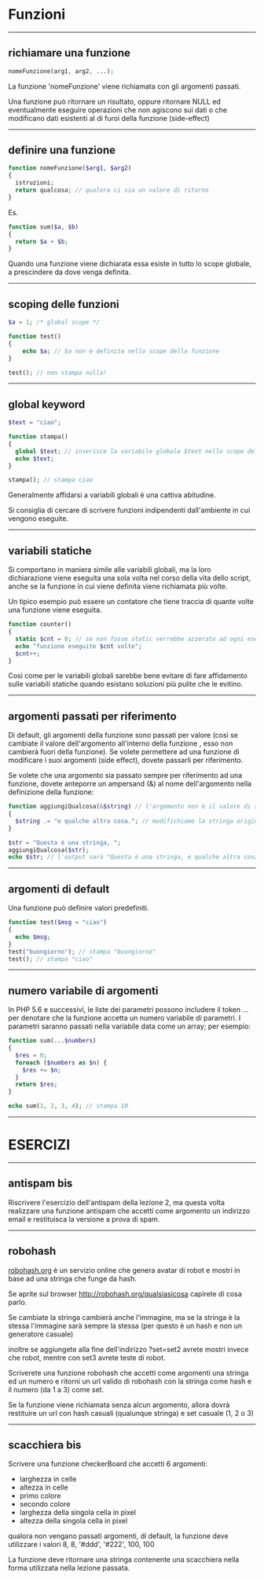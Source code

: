 Funzioni
========


----


richiamare una funzione
-----------------------
```php
nomeFunzione(arg1, arg2, ...);
```

La funzione 'nomeFunzione' viene richiamata con gli argomenti passati.

Una funzione può ritornare un risultato, oppure ritornare NULL ed eventualmente
eseguire operazioni che non agiscono sui dati o che modificano dati esistenti
al di furoi della funzione (side-effect)


----


definire una funzione
---------------------
```php
function nomeFunzione($arg1, $arg2)
{
  istruzioni;
  return qualcosa; // qualora ci sia un valore di ritorno
}
```

Es.

```php
function sum($a, $b)
{
  return $a + $b;
}
```

Quando una funzione viene dichiarata essa esiste in tutto lo scope globale, a
prescindere da dove venga definita.


----


scoping delle funzioni
----------------------
```php
$a = 1; /* global scope */

function test()
{
    echo $a; // $a non è definita nello scope della funzione
}

test(); // non stampa nulla!
```

----


global keyword
--------------
```php
$text = "ciao";

function stampa()
{
  global $text; // inserisce la variabile globale $text nello scope della funzione
  echo $text;
}

stampa(); // stampa ciao
```

Generalmente affidarsi a variabili globali è una cattiva abitudine.

Si consiglia di cercare di scrivere funzioni indipendenti dall'ambiente in cui
vengono eseguite.


----


variabili statiche
------------------
Si comportano in maniera simile alle variabili globali, ma la loro dichiarazione
viene eseguita una sola volta nel corso della vita dello script, anche se la
funzione in cui viene definita viene richiamata più volte.

Un tipico esempio può essere un contatore che tiene traccia di quante volte
una funzione viene eseguita.

```php
function counter()
{
  static $cnt = 0; // se non fosse static verrebbe azzerato ad ogni esecuzione
  echo "funzione eseguite $cnt volte";
  $cnt++;
}
```

Così come per le variabili globali sarebbe bene evitare di fare affidamento
sulle variabili statiche quando esistano soluzioni più pulite che le evitino.


----


argomenti passati per riferimento
---------------------------------
Di default, gli argomenti della funzione sono passati per valore (così se
cambiate il valore dell'argomento all'interno della funzione , esso non
cambierà fuori della funzione). Se volete permettere ad una funzione di
modificare i suoi argomenti (side effect), dovete passarli per riferimento.

Se volete che una argomento sia passato sempre per riferimento ad una funzione,
dovete anteporre un ampersand (&) al nome dell'argomento nella definizione della
funzione:

```php
function aggiungiQualcosa(&$string) // l'argomento non è il valore di string, ma la stringa stessa
{
  $string .= "e qualche altra cosa."; // modifichiamo la stringa originaria
}

$str = "Questa è una stringa, ";
aggiungiQualcosa($str);
echo $str; // l'output sarà "Questa è una stringa, e qualche altra cosa."
```


----


argomenti di default
--------------------
Una funzione può definire valori predefiniti.

```php
function test($msg = "ciao")
{
  echo $msg;
}
test("buongiorno"); // stampa "buongiorno"
test(); // stampa "ciao"
```


----


numero variabile di argomenti
-----------------------------
In PHP 5.6 e successivi, le liste dei parametri possono includere il token ...
per denotare che la funzione accetta un numero variabile di parametri.
I parametri saranno passati nella variabile data come un array; per esempio:

```php
function sum(...$numbers)
{
  $res = 0;
  foreach ($numbers as $n) {
    $res += $n;
  }
  return $res;
}

echo sum(1, 2, 3, 4); // stampa 10
```


---


ESERCIZI
========


----


antispam bis
------------
Riscrivere l'esercizio dell'antispam della lezione 2, ma questa volta realizzare
una funzione antispam che accetti come argomento un indirizzo email e restituisca
la versione a prova di spam.


----


robohash
--------
[robohash.org](http://robohash.org) è un servizio online che genera avatar di
robot e mostri in base ad una stringa che funge da hash.

Se aprite sul browser http://robohash.org/qualsiasicosa capirete di cosa parlo.

Se cambiate la stringa cambierà anche l'immagine, ma se la stringa è la stessa
l'immagine sarà sempre la stessa (per questo è un hash e non un generatore casuale)

inoltre se aggiungete alla fine dell'indirizzo ?set=set2 avrete mostri invece
che robot, mentre con set3 avrete teste di robot.

Scriverete una funzione robohash che accetti come argomenti una stringa ed un
numero e ritorni un url valido di robohash con la stringa come hash e il numero
(da 1 a 3) come set.

Se la funzione viene richiamata senza alcun argomento, allora dovrà restituire
un url con hash casuali (qualunque stringa) e set casuale (1, 2 o 3)


----


scacchiera bis
--------------
Scrivere una funzione checkerBoard che accetti 6 argomenti:

- larghezza in celle
- altezza in celle
- primo colore
- secondo colore
- larghezza della singola cella in pixel
- altezza della singola cella in pixel

qualora non vengano passati argomenti, di default, la funzione deve utilizzare
i valori 8, 8, '#ddd', '#222', 100, 100

La funzione deve ritornare una stringa contenente una scacchiera nella forma
utilizzata nella lezione passata.
